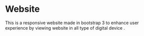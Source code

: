 Website
=======

This is a responsive website made in bootstrap 3 to enhance user experience by viewing website in all type of digital device .
